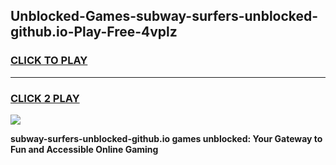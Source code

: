 
## Unblocked-Games-subway-surfers-unblocked-github.io-Play-Free-4vplz
<h3>
<a href="https://premium76.site?title=subway-surfers-unblocked-github.io&ref=18A1">CLICK TO PLAY</a></h3>
<hr>

<h3>
<a href="https://premium76.site?title=subway-surfers-unblocked-github.io&ref=18A1">CLICK 2 PLAY</a>
  
</h3>

<a href="https://premium76.site?title=subway-surfers-unblocked-github.io&ref=18A1"><img src="https://clearcache.store/games.png"></a>


**subway-surfers-unblocked-github.io games unblocked: Your Gateway to Fun and Accessible Online Gaming**
